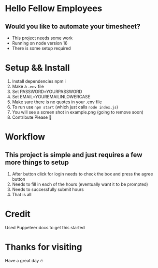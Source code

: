 # Hello Fellow Employees
## Would you like to automate your timesheet?
- This project needs some work
- Running on node version 16
- There is some setup required
# Setup && Install
1. Install dependencies npm i 
2. Make a `.env` file 
3. Set PASSWORD=YOURPASSWORD
4. Set EMAIL=YOUREMAILINLOWERCASE
5. Make sure there is no quotes in your .env file 
6. To run use `npm start` (which just calls `node index.js`)
7. You will see a screen shot in example.png (going to remove soon)
8. Contribute Please 💚

# Workflow
## This project is simple and just requires a few more things to setup
1. After button click for login needs to check the box and press the agree button
2. Needs to fill in each of the hours (eventually want it to be prompted)
3. Needs to successfully submit hours
4. That is all 
# Credit
Used Puppeteer docs to get this started

# Thanks for visiting
Have a great day 🔥